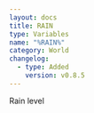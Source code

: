```yaml
---
layout: docs
title: RAIN
type: Variables
name: "%RAIN%"
category: World
changelog:
  - type: Added
    version: v0.8.5
---
```

Rain level
